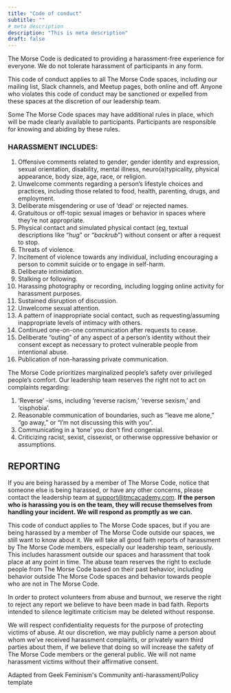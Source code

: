 ```yaml
---
title: "Code of conduct"
subtitle: ""
# meta description
description: "This is meta description"
draft: false
---
```


The Morse Code is dedicated to providing a harassment-free experience for everyone. We do not tolerate harassment of participants in any form.

This code of conduct applies to all The Morse Code spaces, including our mailing list, Slack channels, and Meetup pages, both online and off. Anyone who violates this code of conduct may be sanctioned or expelled from these spaces at the discretion of our leadership team.

Some The Morse Code spaces may have additional rules in place, which will be made clearly available to participants. Participants are responsible for knowing and abiding by these rules.

### HARASSMENT INCLUDES:

1. Offensive comments related to gender, gender identity and expression, sexual orientation, disability, mental illness, neuro(a)typicality, physical appearance, body size, age, race, or religion.
2. Unwelcome comments regarding a person’s lifestyle choices and practices, including those related to food, health, parenting, drugs, and employment.
3. Deliberate misgendering or use of ‘dead’ or rejected names.
4. Gratuitous or off-topic sexual images or behavior in spaces where they’re not appropriate.
5. Physical contact and simulated physical contact (eg, textual descriptions like “*hug*” or “*backrub*”) without consent or after a request to stop.
6. Threats of violence.
7. Incitement of violence towards any individual, including encouraging a person to commit suicide or to engage in self-harm.
8. Deliberate intimidation.
9. Stalking or following.
10. Harassing photography or recording, including logging online activity for harassment purposes.
11. Sustained disruption of discussion.
12. Unwelcome sexual attention.
13. A pattern of inappropriate social contact, such as requesting/assuming inappropriate levels of intimacy with others.
14. Continued one-on-one communication after requests to cease.
15. Deliberate “outing” of any aspect of a person’s identity without their consent except as necessary to protect vulnerable people from intentional abuse.
16. Publication of non-harassing private communication.

The Morse Code prioritizes marginalized people’s safety over privileged people’s comfort. Our leadership team reserves the right not to act on complaints regarding:
1. ‘Reverse’ -isms, including ‘reverse racism,’ ‘reverse sexism,’ and ‘cisphobia’.
2. Reasonable communication of boundaries, such as “leave me alone,” “go away,” or “I’m not discussing this with you”.
3. Communicating in a ‘tone’ you don’t find congenial.
4. Criticizing racist, sexist, cissexist, or otherwise oppressive behavior or assumptions.

## REPORTING

If you are being harassed by a member of The Morse Code, notice that someone else is being harassed, or have any other concerns, please contact the leadership team at support@tmcacademy.com. **If the person who is harassing you is on the team, they will recuse themselves from handling your incident. We will respond as promptly as we can.**

This code of conduct applies to The Morse Code spaces, but if you are being harassed by a member of The Morse Code outside our spaces, we still want to know about it. We will take all good faith reports of harassment by The Morse Code members, especially our leadership team, seriously. This includes harassment outside our spaces and harassment that took place at any point in time. The abuse team reserves the right to exclude people from The Morse Code based on their past behavior, including behavior outside The Morse Code spaces and behavior towards people who are not in The Morse Code.

In order to protect volunteers from abuse and burnout, we reserve the right to reject any report we believe to have been made in bad faith. Reports intended to silence legitimate criticism may be deleted without response.

We will respect confidentiality requests for the purpose of protecting victims of abuse. At our discretion, we may publicly name a person about whom we’ve received harassment complaints, or privately warn third parties about them, if we believe that doing so will increase the safety of The Morse Code members or the general public. We will not name harassment victims without their affirmative consent.

Adapted from Geek Feminism's Community anti-harassment/Policy template